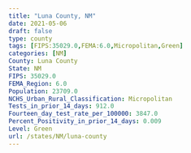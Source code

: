 ```yaml
---
title: "Luna County, NM"
date: 2021-05-06
draft: false
type: county
tags: [FIPS:35029.0,FEMA:6.0,Micropolitan,Green]
categories: [NM]
County: Luna County
State: NM
FIPS: 35029.0
FEMA_Region: 6.0
Population: 23709.0
NCHS_Urban_Rural_Classification: Micropolitan
Tests_in_prior_14_days: 912.0
Fourteen_day_test_rate_per_100000: 3847.0
Percent_Positivity_in_prior_14_days: 0.009
Level: Green
url: /states/NM/luna-county
---
```



